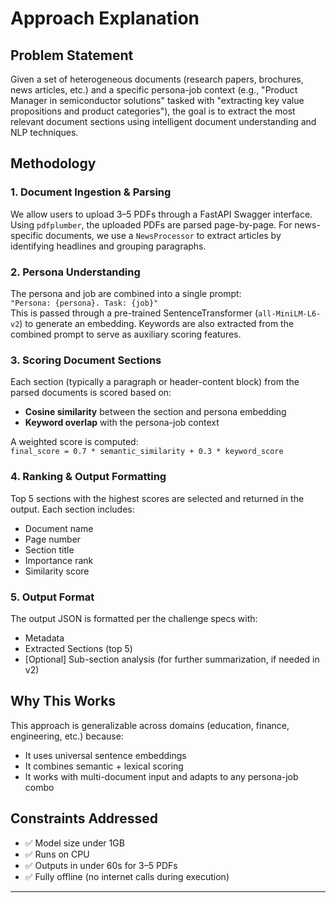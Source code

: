 # Approach Explanation

## Problem Statement
Given a set of heterogeneous documents (research papers, brochures, news articles, etc.) and a specific persona-job context (e.g., "Product Manager in semiconductor solutions" tasked with "extracting key value propositions and product categories"), the goal is to extract the most relevant document sections using intelligent document understanding and NLP techniques.

## Methodology

### 1. **Document Ingestion & Parsing**
We allow users to upload 3–5 PDFs through a FastAPI Swagger interface. Using `pdfplumber`, the uploaded PDFs are parsed page-by-page. For news-specific documents, we use a `NewsProcessor` to extract articles by identifying headlines and grouping paragraphs.

### 2. **Persona Understanding**
The persona and job are combined into a single prompt:  
`"Persona: {persona}. Task: {job}"`  
This is passed through a pre-trained SentenceTransformer (`all-MiniLM-L6-v2`) to generate an embedding. Keywords are also extracted from the combined prompt to serve as auxiliary scoring features.

### 3. **Scoring Document Sections**
Each section (typically a paragraph or header-content block) from the parsed documents is scored based on:
- **Cosine similarity** between the section and persona embedding
- **Keyword overlap** with the persona-job context

A weighted score is computed:  
`final_score = 0.7 * semantic_similarity + 0.3 * keyword_score`

### 4. **Ranking & Output Formatting**
Top 5 sections with the highest scores are selected and returned in the output. Each section includes:
- Document name
- Page number
- Section title
- Importance rank
- Similarity score

### 5. **Output Format**
The output JSON is formatted per the challenge specs with:
- Metadata
- Extracted Sections (top 5)
- [Optional] Sub-section analysis (for further summarization, if needed in v2)

## Why This Works
This approach is generalizable across domains (education, finance, engineering, etc.) because:
- It uses universal sentence embeddings
- It combines semantic + lexical scoring
- It works with multi-document input and adapts to any persona-job combo

## Constraints Addressed
- ✅ Model size under 1GB
- ✅ Runs on CPU
- ✅ Outputs in under 60s for 3–5 PDFs
- ✅ Fully offline (no internet calls during execution)

---

